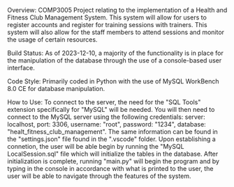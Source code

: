 Overview: COMP3005 Project relating to the implementation of a Health and Fitness Club Management System. This system will allow for users to register accounts and register for training sessions with trainers. This system will also allow for the staff members to attend sessions and monitor the usage of certain resources.

Build Status: As of 2023-12-10, a majority of the functionality is in place for the manipulation of the database through the use of a console-based user interface.

Code Style: Primarily coded in Python with the use of MySQL WorkBench 8.0 CE for database manipulation. 

How to Use:
To connect to the server, the need for the "SQL Tools" extension specifically for "MySQL" will be needed. You will then need to connect to the MySQL server using the following credentials: server: localhost, port: 3306, username: "root", password: "1234", database: "healt_fitness_club_management". The same information can be found in the "settings.json" file found in the ".vscode" folder. Upon establishing a connetion, the user will be able begin by running the "MySQL LocalSession.sql" file which will initialize the tables in the database. After initialization is complete, running "main.py" will begin the program and by typing in the console in accordance with what is printed to the user, the user will be able to navigate through the features of the system. 